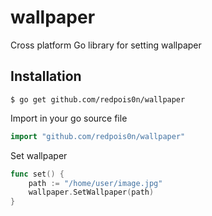 # wallpaper

Cross platform Go library for setting wallpaper

## Installation

```
$ go get github.com/redpois0n/wallpaper
```

Import in your go source file

```go
import "github.com/redpois0n/wallpaper"
```

Set wallpaper

```go
func set() {
    path := "/home/user/image.jpg"
    wallpaper.SetWallpaper(path)
}
```